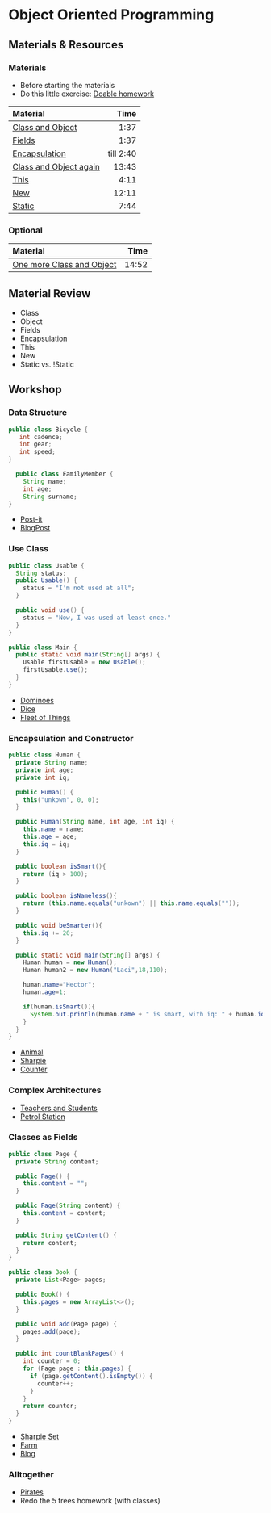 # Object Oriented Programming

## Materials & Resources

### Materials
- Before starting the materials
- Do this little exercise: [Doable homework](homework.md)

| Material | Time |
|:---------|-----:|
| [Class and Object](https://www.youtube.com/watch?v=eKC04ztp09o) | 1:37 |
| [Fields](https://www.youtube.com/watch?v=UDVVPUqjsRg) | 1:37 |
| [Encapsulation](https://www.youtube.com/watch?v=tt_astMjep0) | till 2:40 |
| [Class and Object again](https://www.youtube.com/watch?v=0NPR8GFHNmE) | 13:43 |
| [This](https://www.youtube.com/watch?v=hUZ4jQmgwi4) | 4:11 |
| [New](https://www.youtube.com/watch?v=VyPFa1Slh7A#t=50) | 12:11 |
| [Static](https://www.youtube.com/watch?v=n4axao9LWWE) | 7:44 |


### Optional

| Material | Time |
|:---------|-----:|
| [One more Class and Object](https://www.youtube.com/watch?v=4XRy-TdfU0I) | 14:52 |
 

## Material Review
- Class
- Object
- Fields
- Encapsulation
- This
- New
- Static vs. !Static


## Workshop

### Data Structure
```java
public class Bicycle {
   int cadence;
   int gear;
   int speed;
}
```
```java
  public class FamilyMember {
    String name;
    int age;
    String surname;
}
```

- [Post-it](post-it)
- [BlogPost](blog-post)

### Use Class

```java
public class Usable {
  String status;
  public Usable() {
    status = "I'm not used at all";
  }

  public void use() {
    status = "Now, I was used at least once."
  }
}

public class Main {
  public static void main(String[] args) {
    Usable firstUsable = new Usable();
    firstUsable.use();
  }
}
```

- [Dominoes](dominoes/java)
- [Dice](dice/java)
- [Fleet of Things](fleet-of-things/java)

### Encapsulation and Constructor
```java
public class Human {
  private String name;
  private int age;
  private int iq;

  public Human() {
    this("unkown", 0, 0);
  }

  public Human(String name, int age, int iq) {
    this.name = name;
    this.age = age;
    this.iq = iq;
  }

  public boolean isSmart(){
    return (iq > 100);
  }

  public boolean isNameless(){
    return (this.name.equals("unkown") || this.name.equals(""));
  }

  public void beSmarter(){
    this.iq += 20;
  }

  public static void main(String[] args) {
    Human human = new Human();
    Human human2 = new Human("Laci",18,110);

    human.name="Hector";
    human.age=1;

    if(human.isSmart()){
      System.out.println(human.name + " is smart, with iq: " + human.iq);
    }
  }
}
```

- [Animal](animal)
- [Sharpie](sharpie)
- [Counter](counter/java)

### Complex Architectures

- [Teachers and Students](teachers-and-students)
- [Petrol Station](petrol-station)

### Classes as Fields

```java
public class Page {
  private String content;

  public Page() {
    this.content = "";
  }

  public Page(String content) {
    this.content = content;
  }

  public String getContent() {
    return content;
  }
}

public class Book {
  private List<Page> pages;

  public Book() {
    this.pages = new ArrayList<>();
  }

  public void add(Page page) {
    pages.add(page);
  }

  public int countBlankPages() {
    int counter = 0;
    for (Page page : this.pages) {
      if (page.getContent().isEmpty()) {
        counter++;
      }
    }
    return counter;
  }
}
```

- [Sharpie Set](sharpie-set)
- [Farm](farm)
- [Blog](blog)

### Alltogether

- [Pirates](pirates/java.md)
- Redo the 5 trees homework (with classes)
